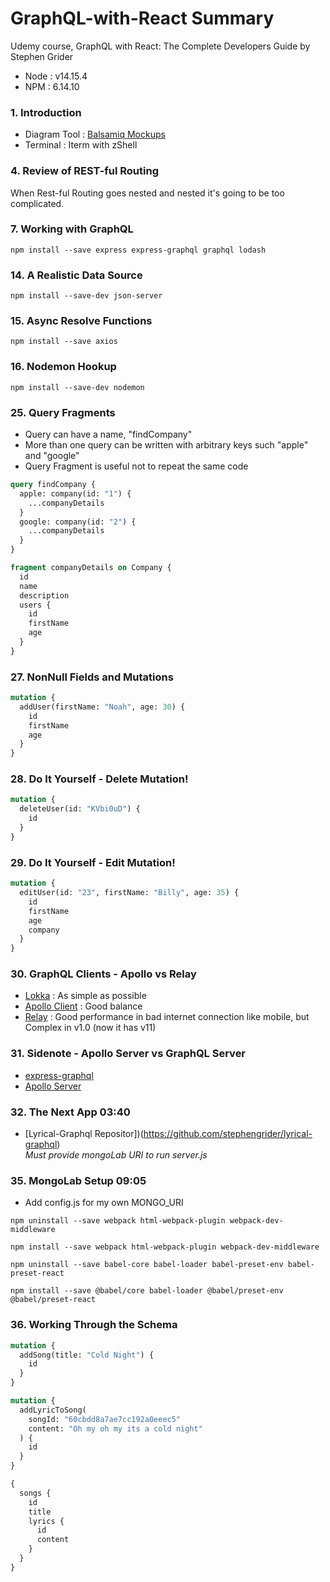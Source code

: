 # GraphQL-with-React Summary

Udemy course, GraphQL with React: The Complete Developers Guide by Stephen Grider

- Node : v14.15.4
- NPM : 6.14.10

### 1. Introduction

- Diagram Tool : [Balsamiq Mockups](https://balsamiq.com/)
- Terminal : Iterm with zShell

### 4. Review of REST-ful Routing

When Rest-ful Routing goes nested and nested it's going to be too complicated.

### 7. Working with GraphQL

```
npm install --save express express-graphql graphql lodash
```

### 14. A Realistic Data Source

```
npm install --save-dev json-server
```

### 15. Async Resolve Functions

```
npm install --save axios
```

### 16. Nodemon Hookup

```
npm install --save-dev nodemon
```

### 25. Query Fragments

- Query can have a name, "findCompany"
- More than one query can be written with arbitrary keys such "apple" and "google"
- Query Fragment is useful not to repeat the same code

```graphql
query findCompany {
  apple: company(id: "1") {
    ...companyDetails
  }
  google: company(id: "2") {
    ...companyDetails
  }
}

fragment companyDetails on Company {
  id
  name
  description
  users {
    id
    firstName
    age
  }
}
```

### 27. NonNull Fields and Mutations

```graphql
mutation {
  addUser(firstName: "Noah", age: 30) {
    id
    firstName
    age
  }
}
```

### 28. Do It Yourself - Delete Mutation!

```graphql
mutation {
  deleteUser(id: "KVbi0uD") {
    id
  }
}
```

### 29. Do It Yourself - Edit Mutation!

```graphql
mutation {
  editUser(id: "23", firstName: "Billy", age: 35) {
    id
    firstName
    age
    company
  }
}
```

### 30. GraphQL Clients - Apollo vs Relay

- [Lokka](https://github.com/kadirahq/lokka) : As simple as possible
- [Apollo Client](https://www.apollographql.com/docs/react/) : Good balance
- [Relay](https://relay.dev/docs/) : Good performance in bad internet connection like mobile, but Complex in v1.0 (now it has v11)

### 31. Sidenote - Apollo Server vs GraphQL Server

- [express-graphql](https://github.com/graphql/express-graphql)
- [Apollo Server](https://www.apollographql.com/docs/apollo-server/)

### 32. The Next App 03:40

- [Lyrical-Graphql Repositor])(https://github.com/stephengrider/lyrical-graphql) \
  _Must provide mongoLab URI to run server.js_

### 35. MongoLab Setup 09:05

- Add config.js for my own MONGO_URI

```
npm uninstall --save webpack html-webpack-plugin webpack-dev-middleware
```

```
npm install --save webpack html-webpack-plugin webpack-dev-middleware
```

```
npm uninstall --save babel-core babel-loader babel-preset-env babel-preset-react
```

```
npm install --save @babel/core babel-loader @babel/preset-env @babel/preset-react
```

### 36. Working Through the Schema

```graphql
mutation {
  addSong(title: "Cold Night") {
    id
  }
}
```

```graphql
mutation {
  addLyricToSong(
    songId: "60cbdd8a7ae7cc192a0eeec5"
    content: "Oh my oh my its a cold night"
  ) {
    id
  }
}
```

```graphql
{
  songs {
    id
    title
    lyrics {
      id
      content
    }
  }
}
```
